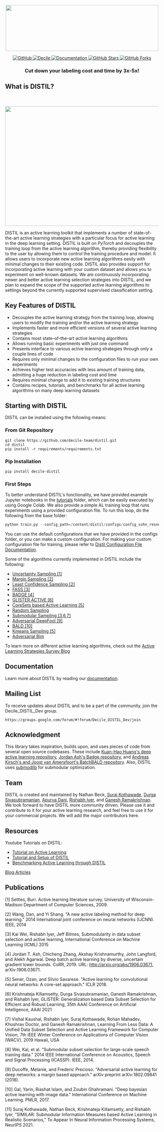 <p align="center">
    <br>
        &nbsp&nbsp&nbsp&nbsp&nbsp&nbsp&nbsp&nbsp&nbsp&nbsp&nbsp&nbsp
        <img src="https://github.com/decile-team/distil/blob/main/experiment_plots/distil_logo.svg" width="500" height="150"/>
    </br>
</p>

<p align="center">
    <a href="https://github.com/decile-team/distil/blob/main/LICENSE">
        <img alt="GitHub" src="https://img.shields.io/github/license/decile-team/distil?color=blue">
    </a>
    <a href="https://decile.org/">
        <img alt="Decile" src="https://img.shields.io/badge/website-online-green">
    </a>  
    <a href="https://decile-team-distil.readthedocs.io/en/latest/index.html">
        <img alt="Documentation" src="https://img.shields.io/badge/docs-passing-brightgreen">
    </a>
    <a href="#">
        <img alt="GitHub Stars" src="https://img.shields.io/github/stars/decile-team/distil">
    </a>
    <a href="#">
        <img alt="GitHub Forks" src="https://img.shields.io/github/forks/decile-team/distil">
    </a>
</p>

<h3 align="center">
<p>Cut down your labeling cost and time by 3x-5x!
</h3>

## What is DISTIL?
<p align="center">
    <br>
        &nbsp&nbsp&nbsp&nbsp&nbsp&nbsp&nbsp&nbsp&nbsp&nbsp&nbsp&nbsp
        <img src="https://github.com/decile-team/distil/blob/main/experiment_plots/distil_explanation.png" width="543" height="390"/>
    </br>
</p>

DISTIL is an active learning toolkit that implements a number of state-of-the-art active learning strategies with a particular focus for active learning in the deep learning setting. DISTIL is built on *PyTorch* and decouples the training loop from the active learning algorithm, thereby providing flexibility to the user by allowing them to control the training procedure and model. It allows users to incorporate new active learning algorithms easily with minimal changes to their existing code. DISTIL also provides support for incorporating active learning with your custom dataset and allows you to experiment on well-known datasets. We are continuously incorporating newer and better active learning selection strategies into DISTIL, and we plan to expand the scope of the supported active learning algorithms to settings beyond the currently supported supervised classification setting.

## Key Features of DISTIL
- Decouples the active learning strategy from the training loop, allowing users to modify the training and/or the active learning strategy
- Implements faster and more efficient versions of several active learning strategies
- Contains most state-of-the-art active learning algorithms
- Allows running basic experiments with just one command
- Presents interface to various active learning strategies through only a couple lines of code
- Requires only minimal changes to the configuration files to run your own experiments
- Achieves higher test accuracies with less amount of training data, admitting a huge reduction in labeling cost and time
- Requires minimal change to add it to existing training structures
- Contains recipes, tutorials, and benchmarks for all active learning algorithms on many deep learning datasets

## Starting with DISTIL

DISTIL can be installed using the following means:

### From Git Repository
```
git clone https://github.com/decile-team/distil.git
cd distil
pip install -r requirements/requirements.txt
```

### Pip Installation
```python
pip install decile-distil
```

### First Steps

To better understand DISTIL's functionality, we have provided example Jupyter notebooks in the [tutorials](tutorials) folder, which can be easily executed by using Google Colab. We also provide a simple AL training loop that runs experiments using a provided configuration file. To run this loop, do the following from the base folder:

```python
python train.py --config_path=/content/distil/configs/config_svhn_resnet_randomsampling.json
```

You can use the default configurations that we have provided in the configs folder, or you can make a custom configuration. For making your custom configuration file for training, please refer to [Distil Configuration File Documentation](https://decile-team-distil.readthedocs.io/en/latest/configuration.html).

Some of the algorithms currently implemented in DISTIL include the following:

- [Uncertainty Sampling [1]](https://decile-team-distil.readthedocs.io/en/latest/ActStrategy/distil.active_learning_strategies.html#module-distil.active_learning_strategies.entropy_sampling)
- [Margin Sampling [2]](https://decile-team-distil.readthedocs.io/en/latest/ActStrategy/distil.active_learning_strategies.html#module-distil.active_learning_strategies.margin_sampling)
- [Least Confidence Sampling [2]](https://decile-team-distil.readthedocs.io/en/latest/ActStrategy/distil.active_learning_strategies.html#module-distil.active_learning_strategies.least_confidence)
- [FASS [3]](https://decile-team-distil.readthedocs.io/en/latest/ActStrategy/distil.active_learning_strategies.html#module-distil.active_learning_strategies.fass)
- [BADGE [4]](https://decile-team-distil.readthedocs.io/en/latest/ActStrategy/distil.active_learning_strategies.html#module-distil.active_learning_strategies.badge)
- [GLISTER ACTIVE [6]](https://decile-team-distil.readthedocs.io/en/latest/ActStrategy/distil.active_learning_strategies.html#module-distil.active_learning_strategies.glister)
- [CoreSets based Active Learning [5]](https://decile-team-distil.readthedocs.io/en/latest/ActStrategy/distil.active_learning_strategies.html#module-distil.active_learning_strategies.core_set)
- [Random Sampling](https://decile-team-distil.readthedocs.io/en/latest/ActStrategy/distil.active_learning_strategies.html#module-distil.active_learning_strategies.random_sampling)
- [Submodular Sampling [3,6,7]](https://decile-team-distil.readthedocs.io/en/latest/ActStrategy/distil.active_learning_strategies.html#module-distil.active_learning_strategies.submod_sampling)
- [Adversarial DeepFool [9]](https://decile-team-distil.readthedocs.io/en/latest/ActStrategy/distil.active_learning_strategies.html#module-distil.active_learning_strategies.adversarial_deepfool)
- [BALD [10]](https://decile-team-distil.readthedocs.io/en/latest/ActStrategy/distil.active_learning_strategies.html#module-distil.active_learning_strategies.bayesian_active_learning_disagreement_dropout)
- [Kmeans Sampling [5]](https://decile-team-distil.readthedocs.io/en/latest/ActStrategy/distil.active_learning_strategies.html#module-distil.active_learning_strategies.kmeans_sampling)
- [Adversarial Bim](https://decile-team-distil.readthedocs.io/en/latest/ActStrategy/distil.active_learning_strategies.html#module-distil.active_learning_strategies.adversarial_bim)

To learn more on different active learning algorithms, check out the [Active Learning Strategies Survey Blog](https://decile-research.medium.com/active-learning-strategies-distil-62ee9fc166f9)

## Documentation
Learn more about DISTIL by reading our [documentation](https://decile-team-distil.readthedocs.io/en/latest/).

## Mailing List
To receive updates about DISTIL and to be a part of the community, join the Decile_DISTIL_Dev group.
```
https://groups.google.com/forum/#!forum/Decile_DISTIL_Dev/join 
```
## Acknowledgment
This library takes inspiration, builds upon, and uses pieces of code from several open source codebases. These include [Kuan-Hao Huang's deep active learning repository](https://github.com/ej0cl6/deep-active-learning), [Jordan Ash's Badge repository](https://github.com/JordanAsh/badge), and [Andreas Kirsch's and Joost van Amersfoort's BatchBALD repository](https://github.com/BlackHC/batchbald_redux). Also, DISTIL uses [submodlib](https://github.com/decile-team/submodlib) for submodular optimization.

## Team
DISTIL is created and maintained by Nathan Beck, [Suraj Kothawade](https://personal.utdallas.edu/~snk170001/), [Durga Sivasubramanian](https://www.linkedin.com/in/durga-s-352831105), [Apurva Dani](https://apurvadani.github.io/index.html), [Rishabh Iyer](https://www.rishiyer.com), and [Ganesh Ramakrishnan](https://www.cse.iitb.ac.in/~ganesh/). We look forward to have DISTIL more community driven. Please use it and contribute to it for your active learning research, and feel free to use it for your commercial projects. We will add the major contributors here.

## Resources
Youtube Tutorials on DISTIL:
- [Tutorial on Active Learning](https://www.youtube.com/watch?v=tBhjq1gUAv4&list=PLIQ2KoP-CQ5HU4hjT2S-HNewam8sEW-9c&index=2)
- [Tutorial and Setup of DISTIL](https://www.youtube.com/watch?v=nnNvMBUJdwc&list=PLIQ2KoP-CQ5HU4hjT2S-HNewam8sEW-9c&index=3)
- [Benchmarking Active Learning through DISTIL](https://www.youtube.com/watch?v=OGgGqk3seaw&list=PLIQ2KoP-CQ5HU4hjT2S-HNewam8sEW-9c&index=4)

[Blog Articles](https://decile-research.medium.com/)

## Publications

[1] Settles, Burr. Active learning literature survey. University of Wisconsin-Madison Department of Computer Sciences, 2009.

[2] Wang, Dan, and Yi Shang. "A new active labeling method for deep learning." 2014 International joint conference on neural networks (IJCNN). IEEE, 2014

[3] Kai Wei, Rishabh Iyer, Jeff Bilmes, Submodularity in data subset selection and active learning, International Conference on Machine Learning (ICML) 2015

[4] Jordan T. Ash, Chicheng Zhang, Akshay Krishnamurthy, John Langford, and Alekh Agarwal. Deep batch active learning by diverse, uncertain gradient lower bounds. CoRR, 2019. URL: http://arxiv.org/abs/1906.03671, arXiv:1906.03671.

[5] Sener, Ozan, and Silvio Savarese. "Active learning for convolutional neural networks: A core-set approach." ICLR 2018.

[6] Krishnateja Killamsetty, Durga Sivasubramanian, Ganesh Ramakrishnan, and Rishabh Iyer, GLISTER: Generalization based Data Subset Selection for Efficient and Robust Learning, 35th AAAI Conference on Artificial Intelligence, AAAI 2021 

[7] Vishal Kaushal, Rishabh Iyer, Suraj Kothawade, Rohan Mahadev, Khoshrav Doctor, and Ganesh Ramakrishnan, Learning From Less Data: A Unified Data Subset Selection and Active Learning Framework for Computer Vision, 7th IEEE Winter Conference on Applications of Computer Vision (WACV), 2019 Hawaii, USA

[8] Wei, Kai, et al. "Submodular subset selection for large-scale speech training data." 2014 IEEE International Conference on Acoustics, Speech and Signal Processing (ICASSP). IEEE, 2014.

[9] Ducoffe, Melanie, and Frederic Precioso. "Adversarial active learning for deep networks: a margin based approach." arXiv preprint arXiv:1802.09841 (2018).

[10] Gal, Yarin, Riashat Islam, and Zoubin Ghahramani. "Deep bayesian active learning with image data." International Conference on Machine Learning. PMLR, 2017.

[11] Suraj Kothawade, Nathan Beck, Krishnateja Killamsetty, and Rishabh Iyer, “SIMILAR: Submodular Information Measures based Active Learning in Realistic Scenarios,”
To Appear In Neural Information Processing Systems, NeurIPS 2021.

